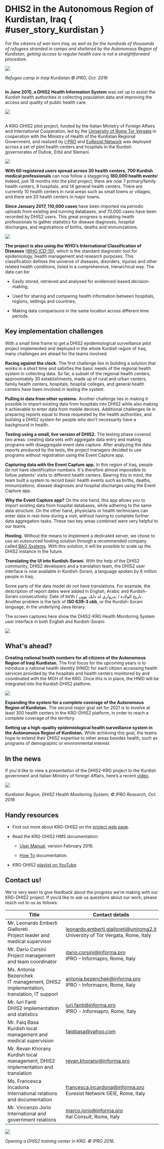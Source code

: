 # DHIS2 in the Autonomous Region of Kurdistan, Iraq { #user_story_kurdistan } 

*For the citizens of war-torn Iraq, as well as for the hundreds of
thousands of refugees stranded in camps and sheltered by the Autonomous
Region of Kurdistan, getting access to regular health care is not a
straightforward procedure.*

![](resources/images/use_cases/kurdistan_refugee_camp_roofs.png)

*Refugee camp in Iraqi Kurdistan © IPRO, Oct. 2016*

## <!-- {-} -->

**In June 2015, a DHIS2 Health Information System** was set up to assist
the Kurdish health authorities in collecting population data and
improving the access and quality of public health care.

![](resources/images/use_cases/kurdistan_ui.png)

## <!-- {-} -->

A KRG-DHIS2 pilot project, funded by the Italian Ministry of Foreign
Affairs and International Cooperation, led by the [University of Rome
Tor Vergata](http://web.uniroma2.it/home/newlang/english) in cooperation
with the Ministry of Health of the Kurdistan Regional Government, and
realized by [I-PRO](http://www.informapro.it/) and [EuResist
Network](http://www.euresist.org/) was deployed across a set of pilot
health centers and hospitals in the Kurdish governorates of Duhok, Erbil
and Slemani.

![](resources/images/use_cases/kurdistan_map.png)

**With 60 registered users spread across 30 health centers**, **700
Kurdish medical professionals** can now follow a staggering **180,000
health events**\! Indeed, just 18 months into the pilot project, there
are now 7 primary/family health centers, 9 hospitals, and 14 general
health centers. There are currently 10 health centers in rural areas
such as small towns or villages, and there are 20 health centers in
major towns.

**Since January 2017, 110,000 cases** have been imported via periodic
uploads from existing and running databases, and 70,000 cases have been
recorded by DHIS2 users. This great progress is enabling health
professionals to gather statistics for disease diagnoses, hospital
discharges, and registrations of births, deaths and immunizations.

![](resources/images/use_cases/kurdistan_ipro_screen1.png)

**The project is also using the WHO’s International Classification of
Diseases** ([WHO ICD-10](http://www.who.int/classifications/icd/en/)),
which is the standard diagnostic tool for epidemiology, health
management and research purposes. This classification defines the
universe of diseases, disorders, injuries and other related health
conditions, listed in a comprehensive, hierarchical way. The data can
be:

  - Easily stored, retrieved and analysed for evidenced-based
    decision-making;

  - Used for sharing and comparing health information between hospitals,
    regions, settings and countries;

  - Making data comparisons in the same location across different time
    periods.

## Key implementation challenges

With a small time frame to get a DHIS2 epidemiological surveillance
pilot project implemented and deployed in the whole Kurdish region of
Iraq, many challenges are ahead for the teams involved.

**Racing against the clock.** The first challenge lies in building a
solution that works in a short time and satisfies the basic needs of the
regional health system in collecting data. So far, a subset of the
regional health centers, approximately 30 establishments, made up of
rural and urban centers, family health centers, hospitals, hospital
colleges, and general health centers have been involved in testing the
system.

**Pulling in data from other systems.** Another challenge lies in making
it possible to import existing data from hospitals into DHIS2 while also
making it achievable to enter data from mobile devices. Additional
challenges lie in preparing reports equal to those requested by the
health authorities, and building a DHIS2 system for people who don’t
necessarily have a background in health.

**Testing using a small, live version of DHIS2.** The testing phase
covered two areas: creating data sets with aggregate data entry and
making programs with disaggregate event data capture. After analyzing
the data reports produced by the tests, the project managers decided to
use programs without registration using the Event Capture app.

**Capturing data with the Event Capture app.** In this region of Iraq,
people do not have identification numbers. It's therefore almost
impossible to follow patients' visits to different health centers.
Bearing this in mind, the team built a system to record basic health
events such as births, deaths, immunizations, disease diagnoses and
hospital discharges using the Event Capture app.

**Why the Event Capture app?** On the one hand, this app allows you to
import existing data from hospital databases, while adhering to the same
data structure. On the other hand, physicians or health technicians can
enter data in real-time during a visit, without having to complete
further data aggregation tasks. These two key areas combined were very
helpful to our teams.

**Hosting.** Without the means to implement a dedicated server, we chose
to use an outsourced hosting solution through a recommended company
called [BAO Systems](https://baosystems.com/). With this solution, it
will be possible to scale up the DHIS2 instance in the future.

**Translating the UI into Kurdish-Sorani.** With the help of the DHIS2
community, DHIS2 developers and a translation team, the DHIS2 user
interface is now available in Kurdish-Sorani, a language spoken by 6
million people in Iraq.

Some parts of the data model do not have translations. For example, the
description of report dates were added in English, Arabic and
Kurdish-Sorani consecutively: Date of birth / تاريخ الولادة / بةرواري لة
دايك بوون. Another problem is the lack of **ISO 639-3 ckb**, or the
Kurdish-Sorani language, in the underlying Java library.

The screen captures here show the DHIS2-KRG Health Monitoring System
user interface in both English and Kurdish-Sorani:

![](resources/images/use_cases/kurdistan_ipro_screens2_3.png)

## What's ahead?

**Creating national health numbers for all citizens of the Autonomous
Region of Iraqi Kurdistan.** The first focus for the upcoming years is
to introduce a national health identity (HNID) for each citizen
accessing health services provided by the hospitals and health centers
monitored by and coordinated with the MOH of the KRG. Once this is in
place, the HNID will be integrated into the Kurdish DHIS2 platform.

![](resources/images/use_cases/kurdistan_parade.png)

**Expanding the system for a complete coverage of the Autonomous Region
of Kurdistan.** The second major goal set for 2021 is to involve at
least 300 health centers in the KRG-DHIS2 platform, in order to reach a
complete coverage of the territory.

**Setting up a high-quality epidemiological health surveillance system
in the Autonomous Region of Kurdistan.** While achieving this goal, the
teams hope to extend their DHIS2 expertise to other areas besides
health, such as programs of demographic or environmental interest.

## In the news

If you'd like to view a presentation of the DHIS2-KRG project to the
Kurdish government and Italian Ministry of foreign Affairs, here’s a
recent
[video](https://www.youtube.com/watch?v=-jIOUJkVGJw&amp;feature=em-uploademail).

![](resources/images/use_cases/kurdistan_ipro_video.png)

*Kurdistan Region, DHIS2 Health Monitoring System, © IPRO Research, Oct.
2016*

## Handy resources

  - Find out more about KRG-DHIS2 on the [project web
    page](http://www.informapro.it/krg-dhis.html).

  - Read the KRG-DHIS2 HMS documentation:
    
      - [User
        Manual](https://krg-dhis.ipro-it.eu/api/documents/b8Uobi3Hqri/data),
        version February 2016.
    
      - [How
        To](https://krg-dhis.ipro-it.eu/api/documents/tLCQli1uX2K/data)
        documentation.

  - KRG-DHIS2 [playlist on
    YouTube](https://www.youtube.com/playlist?list=PLwRF39H2QHFbx2WzDfxFPSjxwpmcN6ERZ)

## Contact us\!

We're very keen to give feedback about the progress we're making with
our KRG-DHIS2 project. If you’d like to ask us questions about our work,
please reach out to us as follows:


| Title | Contact details |
|---|---|
| Mr. Leonardo Emberti Gialloreti <br>Project leader and medical supervisor | [leonardo.emberti.gialloreti@uniroma2.it](mailto:leonardo.emberti.gialloreti@uniroma2.it) <br>University of Tor Vergata, Rome, Italy |
| Mr. Dario Corsini <br>Project management and team coordinator | [dario.corsini@informa.pro](mailto:dario.corsini@informa.pro) <br>IPRO – Informapro, Rome, Italy |
| Ms. Antonia Bezenchek <br>IT management, DHIS2 implementation, translation, IT support | [antonia.bezenchek@informa.pro](mailto:antonia.bezenchek@informa.pro) <br>IPRO – Informapro, Rome, Italy |
| Mr. Iuri Fanti <br>DHIS2 implementation and statistics | [iuri.fanti@informa.pro](mailto:iuri.fanti@informa.pro) <br>IPRO - Informapro, Rome, Italy |
| Mr. Faiq Basa <br>Kurdish local management and medical supervision | [faiqbasa@yahoo.com](mailto:faiqbasa@yahoo.com) |
| Mr. Revan Khorany <br>Kurdish local management, DHIS2 implementation and translation | [revan.khorany@informa.pro](mailto:revan.khorany@informa.pro) |
| Ms. Francesca Incadona <br>International relations and documentation | [francesca.incardona@informa.pro](mailto:francesca.incardona@informa.pro) <br>Euresist Network GEIE, Rome, Italy |
| Mr. Vincenzo Jorio <br>International and government relations | [marco.jorio@informa.pro](mailto:marco.jorio@informa.pro) <br>Ital Consult, Rome, Italy |


![](resources/images/use_cases/kurdistan_opening_training_center.png)

*Opening a DHIS2 training center in KRG. © IPRO 2016.*

